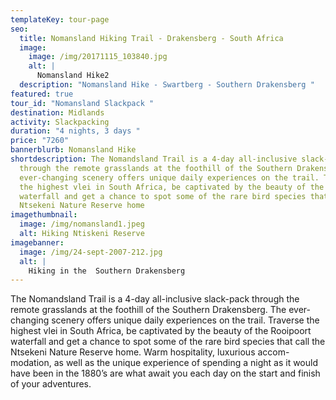```yaml
---
templateKey: tour-page
seo:
  title: Nomansland Hiking Trail - Drakensberg - South Africa
  image:
    image: /img/20171115_103840.jpg
    alt: |
      Nomansland Hike2
  description: "Nomansland Hike - Swartberg - Southern Drakensberg "
featured: true
tour_id: "Nomansland Slackpack "
destination: Midlands
activity: Slackpacking
duration: "4 nights, 3 days "
price: "7260"
bannerblurb: Nomansland Hike
shortdescription: The Nomandsland Trail is a 4-day all-inclusive slack-pack
  through the remote grasslands at the foothill of the Southern Drakensberg. The
  ever-changing scenery offers unique daily experiences on the trail. Traverse
  the highest vlei in South Africa, be captivated by the beauty of the Rooipoort
  waterfall and get a chance to spot some of the rare bird species that call the
  Ntsekeni Nature Reserve home
imagethumbnail:
  image: /img/nomansland1.jpeg
  alt: Hiking Ntiskeni Reserve
imagebanner:
  image: /img/24-sept-2007-212.jpg
  alt: |
    Hiking in the  Southern Drakensberg
---
```

The Nomandsland Trail is a 4-day all-inclusive slack-pack through the remote grasslands at the foothill of the Southern Drakensberg. The ever-changing scenery offers unique daily experiences on the trail. Traverse the highest vlei in South Africa, be captivated by the beauty of the Rooipoort waterfall and get a chance to spot some of the rare bird species that call the Ntsekeni Nature Reserve home. Warm hospitality, luxurious accom-modation, as well as the unique experience of spending a night as it would have been in the 1880’s are what await you each day on the start and finish of your adventures.